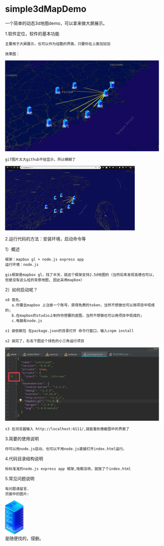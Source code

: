# simple3dMapDemo
一个简单的动态3d地图demo，可以拿来做大屏展示。 
 

1.软件定位，软件的基本功能

    主要用于大屏展示，也可以作为炫酷的界面，只要你在上面加加加
   
    效果图：
 
 ![Image text](https://raw.githubusercontent.com/dyx9541/simple3dMapDemo/master/public/images/demo1.png)
    
    gif图片太大github不给显示，所以模糊了
![Image text](https://raw.githubusercontent.com/dyx9541/simple3dMapDemo/master/public/images/demo.gif)

   
2.运行代码的方法：安装环境，启动命令等

  1）概述
  
    框架：mapbox gl + node.js express app
    运行环境：node.js

    gis框架是mapbox gl，找了半天，就这个框架支持2.5d地图的（当然后来发现高德也可以，但是没有这么炫的背景地图, 因此采用mapbox）

  2）如何启动呢？
  
    s0 首先，
       a.你要去mapbox 上注册一个账号，获得免费的token，当然不想做也可以用项目中现成的;
       b.在mapbox的studio上制作你想要的底图，当然不想做也可以用项目中现成的;
       c.电脑有node.js

    s1 装依赖包 在package.json的目录打开 命令行窗口，输入cnpm install

    s2 装完了，右击下图这个绿色的小三角运行项目
![Image text](https://raw.githubusercontent.com/dyx9541/simple3dMapDemo/master/public/images/QQ%E6%88%AA%E5%9B%BE20190615134031.png)

    s3 在浏览器输入 http://localhost:6111/,就能看到像截图中的界面了


3.简要的使用说明

    你可以用node.js启动，也可以不用node.js直接打开index.html运行。

4.代码目录结构说明

    标标准准的node.js express app 框架,啥都没改，就放了个index.html

5.常见问题说明

    有问题请留言.
    页面中的图片:
  ![Image text](https://raw.githubusercontent.com/dyx9541/simple3dMapDemo/master/public/images/building.png)  
    是随便找的，侵删。
